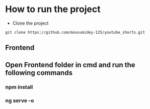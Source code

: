 # How to run the project
* Clone the project
```
git clone https://github.com/mousumidey-125/youtube_shorts.git

```

## Frontend

## Open Frontend folder in cmd and run the following commands

### npm install
### ng serve -o

